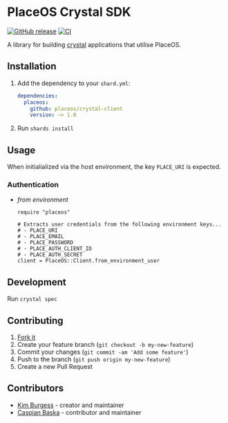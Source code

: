 # PlaceOS Crystal SDK

[![GitHub release](https://img.shields.io/github/release/placeos/crystal-client.svg)](https://github.com/placeos/crystal-client/releases)
[![CI](https://github.com/PlaceOS/crystal-client/actions/workflows/ci.yml/badge.svg)](https://github.com/PlaceOS/crystal-client/actions/workflows/ci.yml)

A library for building [crystal](crystal-lang.org/) applications that utilise PlaceOS.

## Installation

1. Add the dependency to your `shard.yml`:

   ```yaml
   dependencies:
     placeos:
       github: placeos/crystal-client
       version: ~> 1.0
   ```

2. Run `shards install`

## Usage

When initialialized via the host environment, the key `PLACE_URI` is expected.

### Authentication

- *from environment*

    ```crystal
    require "placeos"

    # Extracts user credentials from the following environment keys...
    # - PLACE_URI
    # - PLACE_EMAIL
    # - PLACE_PASSWORD
    # - PLACE_AUTH_CLIENT_ID
    # - PLACE_AUTH_SECRET
    client = PlaceOS::Client.from_environment_user
    ```

## Development

Run `crystal spec`

## Contributing

1. [Fork it](https://github.com/placeos/crystal-client/fork)
2. Create your feature branch (`git checkout -b my-new-feature`)
3. Commit your changes (`git commit -am 'Add some feature'`)
4. Push to the branch (`git push origin my-new-feature`)
5. Create a new Pull Request

## Contributors

- [Kim Burgess](https://github.com/kimburgess) - creator and maintainer
- [Caspian Baska](https://github.com/caspiano) - contributor and maintainer
